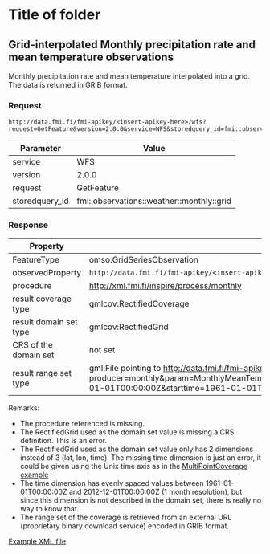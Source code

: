 # Title of folder

## Grid-interpolated Monthly precipitation rate and mean temperature observations

Monthly precipitation rate and mean temperature interpolated into a grid. The data is returned in GRIB format.

### Request

	http://data.fmi.fi/fmi-apikey/<insert-apikey-here>/wfs?request=GetFeature&version=2.0.0&service=WFS&storedquery_id=fmi::observations::weather::monthly::grid

Parameter      | Value
---------------|----------------
service        | WFS
version        | 2.0.0
request        | GetFeature
storedquery_id | fmi::observations::weather::monthly::grid

### Response

Property               | Value
-----------------------|-------------------
FeatureType            | omso:GridSeriesObservation
observedProperty       | `http://data.fmi.fi/fmi-apikey/<insert-apikey-here>/meta?observableProperty=forecast&param=MonthlyMeanTemperature,MonthlyPrecipitation&amp;language=eng&units=grib`
procedure              | http://xml.fmi.fi/inspire/process/monthly
result coverage type   | gmlcov:RectifiedCoverage
result domain set type | gmlcov:RectifiedGrid
CRS of the domain set  | not set
result range set type  | gml:File pointing to http://data.fmi.fi/fmi-apikey/<insert-apikey-here>/download?producer=monthly&param=MonthlyMeanTemperature,MonthlyPrecipitation&bbox=15.9689043139365,59.6117693413028,33.0613124198255,70.0798784441389&origintime=1961-01-01T00:00:00Z&starttime=1961-01-01T00:00:00Z&endtime=2012-12-01T00:00:00Z&format=grib2&projection=epsg:4326

Remarks:

* The procedure referenced is missing.
* The RectifiedGrid used as the domain set value is missing a CRS definition. This is an error.
* The RectifiedGrid used as the domain set value only has 2 dimensions instead of 3 (lat, lon, time). The missing time dimension is just an error, it could be given using the Unix time axis as in the [MultiPointCoverage example](../gridseriesobservation_multipointcoverage/README.md)
* The time dimension has evenly spaced values between 1961-01-01T00:00:00Z and 2012-12-01T00:00:00Z (1 month resolution), but since this dimension is not described in the domain set, there is really no way to know that.
* The range set of the coverage is retrieved from an external URL (proprietary binary download service) encoded in GRIB format.

[Example XML file](./fmi-wfs-observations-monthly-temp_and_prec_interpolated-grid.xml)

